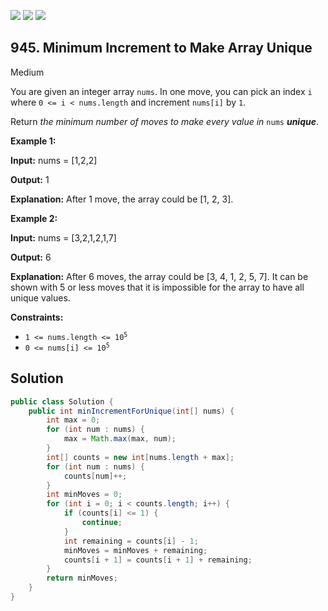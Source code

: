 [![](https://img.shields.io/github/stars/javadev/LeetCode-in-Java?label=Stars&style=flat-square)](https://github.com/javadev/LeetCode-in-Java)
[![](https://img.shields.io/github/forks/javadev/LeetCode-in-Java?label=Fork%20me%20on%20GitHub%20&style=flat-square)](https://github.com/javadev/LeetCode-in-Java/fork)
[![](https://img.shields.io/badge/-LeetCode%20in%20Kotlin-blue?style=flat-square)](https://github.com/javadev/LeetCode-in-Kotlin)

## 945\. Minimum Increment to Make Array Unique

Medium

You are given an integer array `nums`. In one move, you can pick an index `i` where `0 <= i < nums.length` and increment `nums[i]` by `1`.

Return _the minimum number of moves to make every value in_ `nums` _**unique**_.

**Example 1:**

**Input:** nums = [1,2,2]

**Output:** 1

**Explanation:** After 1 move, the array could be [1, 2, 3].

**Example 2:**

**Input:** nums = [3,2,1,2,1,7]

**Output:** 6

**Explanation:** After 6 moves, the array could be [3, 4, 1, 2, 5, 7]. It can be shown with 5 or less moves that it is impossible for the array to have all unique values.

**Constraints:**

*   <code>1 <= nums.length <= 10<sup>5</sup></code>
*   <code>0 <= nums[i] <= 10<sup>5</sup></code>

## Solution

```java
public class Solution {
    public int minIncrementForUnique(int[] nums) {
        int max = 0;
        for (int num : nums) {
            max = Math.max(max, num);
        }
        int[] counts = new int[nums.length + max];
        for (int num : nums) {
            counts[num]++;
        }
        int minMoves = 0;
        for (int i = 0; i < counts.length; i++) {
            if (counts[i] <= 1) {
                continue;
            }
            int remaining = counts[i] - 1;
            minMoves = minMoves + remaining;
            counts[i + 1] = counts[i + 1] + remaining;
        }
        return minMoves;
    }
}
```